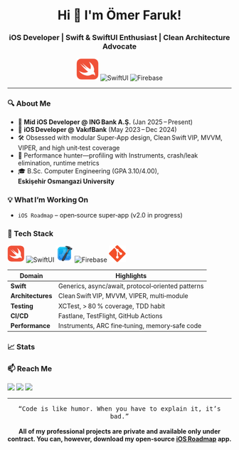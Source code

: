 <h1 align="center">Hi 👋 I'm Ömer Faruk!</h1>
<h3 align="center">iOS Developer | Swift &amp; SwiftUI Enthusiast | Clean Architecture Advocate</h3>

<p align="center">
  <img src="https://raw.githubusercontent.com/devicons/devicon/master/icons/swift/swift-original.svg" width="50" alt="Swift"/>
  <img src="https://developer.apple.com/assets/elements/icons/swiftui/swiftui-96x96_2x.png" width="50" alt="SwiftUI"/>
  <img src="https://www.vectorlogo.zone/logos/firebase/firebase-icon.svg" width="45" alt="Firebase"/>
</p>

---

### 🔍 About Me
- 💼 **Mid iOS Developer @ ING Bank A.Ş.** (Jan 2025 – Present)  
- 🏦 **iOS Developer @ VakıfBank** (May 2023 – Dec 2024)  
- 🛠 Obsessed with modular Super‑App design, Clean Swift VIP, MVVM, VIPER, and high unit‑test coverage  
- 🎯 Performance hunter—profiling with Instruments, crash/leak elimination, runtime metrics  
- 🎓 B.Sc. Computer Engineering (GPA 3.10/4.00), **Eskişehir Osmangazi University**  

### 💡 What I’m Working On
- `iOS Roadmap` – open‑source super‑app (v2.0 in progress)  

### 🚀 Tech Stack
<p>
  <img src="https://raw.githubusercontent.com/devicons/devicon/master/icons/swift/swift-original.svg" width="38" alt="Swift"/>
  <img src="https://developer.apple.com/assets/elements/icons/swiftui/swiftui-96x96_2x.png" width="38" alt="SwiftUI"/>
  <img src="https://raw.githubusercontent.com/devicons/devicon/master/icons/xcode/xcode-original.svg" width="38" alt="Xcode"/>
  <img src="https://www.vectorlogo.zone/logos/firebase/firebase-icon.svg" width="38" alt="Firebase"/>
  <img src="https://raw.githubusercontent.com/devicons/devicon/master/icons/git/git-original.svg" width="38" alt="Git"/>
</p>

| Domain | Highlights |
|--------|------------|
| **Swift** | Generics, async/await, protocol‑oriented patterns |
| **Architectures** | Clean Swift VIP, MVVM, VIPER, multi‑module |
| **Testing** | XCTest, > 80 % coverage, TDD habit |
| **CI/CD** | Fastlane, TestFlight, GitHub Actions |
| **Performance** | Instruments, ARC fine‑tuning, memory‑safe code |

### 📈 Stats
<!-- Uncomment if you enable GitHub Stats
<p align="center">
  <img src="https://github-readme-stats.vercel.app/api?username=ozturkomerfaruk&show_icons=true&hide_title=true" />
</p>
-->

### 📫 Reach Me
<p>
  <a href="mailto:omerfarukozturk026@gmail.com"><img src="https://img.shields.io/badge/Email-omerfarukozturk026@gmail.com-informational?style=for-the-badge&logo=gmail"></a>
  <a href="https://www.linkedin.com/in/ozturkomerfaruk/"><img src="https://img.shields.io/badge/LinkedIn-Ömer%20Faruk%20Öztürk-blue?style=for-the-badge&logo=linkedin"></a>
  <a href="https://www.omerfarukozturk.com"><img src="https://img.shields.io/badge/Portfolio-omerfarukozturk.com-important?style=for-the-badge&logo=safari"></a>
</p>

---

<div align="center">
  <samp>
    “Code is like humor. When you have to explain it, it’s bad.”
  </samp>
  <br/><br/>
  <strong>All of my professional projects are private and available only under contract.  
  You can, however, download my open‑source <a href="https://apps.apple.com/tr/app/ios-roadmap/id6504702372">iOS Roadmap</a> app.</strong>
</div>
